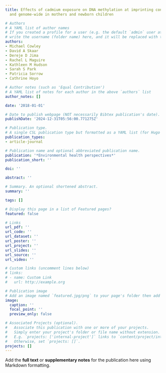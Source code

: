 ```yaml
---
title: Effects of cadmium exposure on DNA methylation at imprinting control regions
  and genome-wide in mothers and newborn children

# Authors
# A YAML list of author names
# If you created a profile for a user (e.g. the default `admin` user at `content/authors/admin/`), 
# write the username (folder name) here, and it will be replaced with their full name and linked to their profile.
authors:
- Michael Cowley
- David A Skaar
- Dereje D Jima
- Rachel L Maguire
- Kathleen M Hudson
- Sarah S Park
- Patricia Sorrow
- Cathrine Hoyo

# Author notes (such as 'Equal Contribution')
# A YAML list of notes for each author in the above `authors` list
author_notes: []

date: '2018-01-01'

# Date to publish webpage (NOT necessarily Bibtex publication's date).
publishDate: '2024-12-31T05:56:00.771275Z'

# Publication type.
# A single CSL publication type but formatted as a YAML list (for Hugo requirements).
publication_types:
- article-journal

# Publication name and optional abbreviated publication name.
publication: '*Environmental health perspectives*'
publication_short: ''

doi: ''

abstract: ''

# Summary. An optional shortened abstract.
summary: ''

tags: []

# Display this page in a list of Featured pages?
featured: false

# Links
url_pdf: ''
url_code: ''
url_dataset: ''
url_poster: ''
url_project: ''
url_slides: ''
url_source: ''
url_video: ''

# Custom links (uncomment lines below)
# links:
# - name: Custom Link
#   url: http://example.org

# Publication image
# Add an image named `featured.jpg/png` to your page's folder then add a caption below.
image:
  caption: ''
  focal_point: ''
  preview_only: false

# Associated Projects (optional).
#   Associate this publication with one or more of your projects.
#   Simply enter your project's folder or file name without extension.
#   E.g. `projects: ['internal-project']` links to `content/project/internal-project/index.md`.
#   Otherwise, set `projects: []`.
projects: []
---
```


Add the **full text** or **supplementary notes** for the publication here using Markdown formatting.
